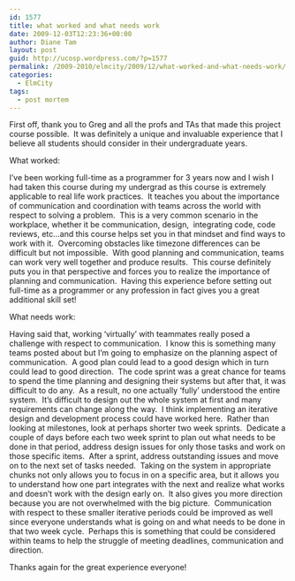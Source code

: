 ```yaml
---
id: 1577
title: what worked and what needs work
date: 2009-12-03T12:23:36+00:00
author: Diane Tam
layout: post
guid: http://ucosp.wordpress.com/?p=1577
permalink: /2009-2010/elmcity/2009/12/what-worked-and-what-needs-work/
categories:
  - ElmCity
tags:
  - post mortem
---
```

First off, thank you to Greg and all the profs and TAs that made this project course possible.  It was definitely a unique and invaluable experience that I believe all students should consider in their undergraduate years.

What worked:

I&#8217;ve been working full-time as a programmer for 3 years now and I wish I had taken this course during my undergrad as this course is extremely applicable to real life work practices.  It teaches you about the importance of communication and coordination with teams across the world with respect to solving a problem.  This is a very common scenario in the workplace, whether it be communication, design,  integrating code, code reviews, etc&#8230;and this course helps set you in that mindset and find ways to work with it.  Overcoming obstacles like timezone differences can be difficult but not impossible.  With good planning and communication, teams can work very well together and produce results.  This course definitely puts you in that perspective and forces you to realize the importance of planning and communication.  Having this experience before setting out full-time as a programmer or any profession in fact gives you a great additional skill set!

What needs work:

Having said that, working &#8216;virtually&#8217; with teammates really posed a challenge with respect to communication.  I know this is something many teams posted about but I&#8217;m going to emphasize on the planning aspect of communication.  A good plan could lead to a good design which in turn could lead to good direction.  The code sprint was a great chance for teams to spend the time planning and designing their systems but after that, it was difficult to do any.  As a result, no one actually &#8216;fully&#8217; understood the entire system.  It&#8217;s difficult to design out the whole system at first and many requirements can change along the way.  I think implementing an iterative design and development process could have worked here.  Rather than looking at milestones, look at perhaps shorter two week sprints.  Dedicate a couple of days before each two week sprint to plan out what needs to be done in that period, address design issues for only those tasks and work on those specific items.  After a sprint, address outstanding issues and move on to the next set of tasks needed.  Taking on the system in appropriate chunks not only allows you to focus in on a specific area, but it allows you to understand how one part integrates with the next and realize what works and doesn&#8217;t work with the design early on.  It also gives you more direction because you are not overwhelmed with the big picture.  Communication with respect to these smaller iterative periods could be improved as well since everyone understands what is going on and what needs to be done in that two week cycle.  Perhaps this is something that could be considered within teams to help the struggle of meeting deadlines, communication and direction.

Thanks again for the great experience everyone!